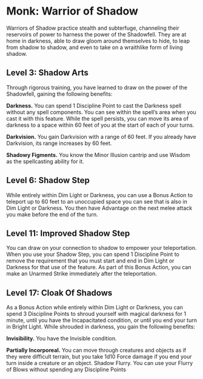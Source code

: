 # Monk: Warrior of Shadow

Warriors of Shadow practice stealth and subterfuge, channeling their reservoirs of power to harness the power of the Shadowfell. They are at home in darkness, able to draw gloom around themselves to hide, to leap from shadow to shadow, and even to take on a wraithlike form of living shadow.

## Level 3: Shadow Arts

Through rigorous training, you have learned to draw on the power of the Shadowfell, gaining the following benefits:

**Darkness.** You can spend 1 Discipline Point to cast the Darkness spell without any spell components. You can see within the spell’s area when you cast it with this feature. While the spell persists, you can move its area of darkness to a space within 60 feet of you at the start of each of your turns.

**Darkvision.** You gain Darkvision with a range of 60 feet. If you already have Darkvision, its range increases by 60 feet.

**Shadowy Figments.** You know the Minor Illusion cantrip and use Wisdom as the spellcasting ability for it.

## Level 6: Shadow Step

While entirely within Dim Light or Darkness, you can use a Bonus Action to teleport up to 60 feet to an unoccupied space you can see that is also in Dim Light or Darkness. You then have Advantage on the next melee attack you make before the end of the turn.

## Level 11: Improved Shadow Step

You can draw on your connection to shadow to empower your teleportation. When you use your Shadow Step, you can spend 1 Discipline Point to remove the requirement that you must start and end in Dim Light or Darkness for that use of the feature. As part of this Bonus Action, you can make an Unarmed Strike immediately after the teleportation.

## Level 17: Cloak Of Shadows

As a Bonus Action while entirely within Dim Light or Darkness, you can spend 3 Discipline Points to shroud yourself with magical darkness for 1 minute, until you have the Incapacitated condition, or until you end your turn in Bright Light. While shrouded in darkness, you gain the following benefits:

**Invisibility.** You have the Invisible condition.

**Partially Incorporeal.** You can move through creatures and objects as if they were difficult terrain, but you take 1d10 Force damage if you end your turn inside a creature or an object.
Shadow Flurry. You can use your Flurry of Blows without spending any Discipline Points
